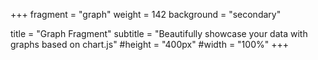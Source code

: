 +++
fragment = "graph"
weight = 142
background = "secondary"

title = "Graph Fragment"
subtitle = "Beautifully showcase your data with graphs based on chart.js"
#height = "400px"
#width = "100%"
+++
